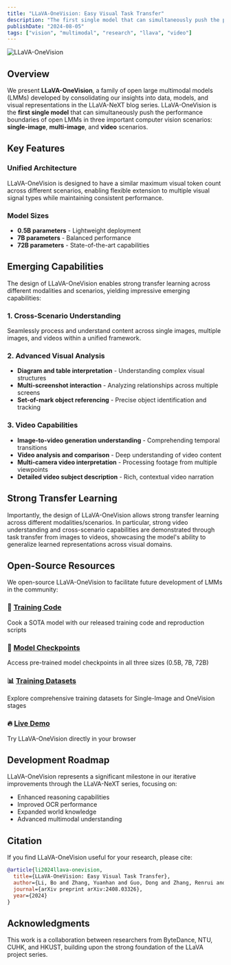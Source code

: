 ```yaml
---
title: "LLaVA-OneVision: Easy Visual Task Transfer"
description: "The first single model that can simultaneously push the performance boundaries of open LMMs in three important computer vision scenarios: single-image, multi-image, and video"
publishDate: "2024-08-05"
tags: ["vision", "multimodal", "research", "llava", "video"]
---
```


![LLaVA-OneVision](https://llava-vl.github.io/blog/2024-08-05-llava-onevision/demos/fig1.png)

## Overview

We present **LLaVA-OneVision**, a family of open large multimodal models (LMMs) developed by consolidating our insights into data, models, and visual representations in the LLaVA-NeXT blog series. LLaVA-OneVision is the **first single model** that can simultaneously push the performance boundaries of open LMMs in three important computer vision scenarios: **single-image**, **multi-image**, and **video** scenarios.

## Key Features

### Unified Architecture
LLaVA-OneVision is designed to have a similar maximum visual token count across different scenarios, enabling flexible extension to multiple visual signal types while maintaining consistent performance.

### Model Sizes
- **0.5B parameters** - Lightweight deployment
- **7B parameters** - Balanced performance
- **72B parameters** - State-of-the-art capabilities

## Emerging Capabilities

The design of LLaVA-OneVision enables strong transfer learning across different modalities and scenarios, yielding impressive emerging capabilities:

### 1. Cross-Scenario Understanding
Seamlessly process and understand content across single images, multiple images, and videos within a unified framework.

### 2. Advanced Visual Analysis
- **Diagram and table interpretation** - Understanding complex visual structures
- **Multi-screenshot interaction** - Analyzing relationships across multiple screens
- **Set-of-mark object referencing** - Precise object identification and tracking

### 3. Video Capabilities
- **Image-to-video generation understanding** - Comprehending temporal transitions
- **Video analysis and comparison** - Deep understanding of video content
- **Multi-camera video interpretation** - Processing footage from multiple viewpoints
- **Detailed video subject description** - Rich, contextual video narration

## Strong Transfer Learning

Importantly, the design of LLaVA-OneVision allows strong transfer learning across different modalities/scenarios. In particular, strong video understanding and cross-scenario capabilities are demonstrated through task transfer from images to videos, showcasing the model's ability to generalize learned representations across visual domains.

## Open-Source Resources

We open-source LLaVA-OneVision to facilitate future development of LMMs in the community:

### 🚀 [Training Code](https://github.com/LLaVA-VL/LLaVA-NeXT)
Cook a SOTA model with our released training code and reproduction scripts

### 🤗 [Model Checkpoints](https://huggingface.co/collections/lmms-lab/llava-onevision-66a259c3526e15166d6bba37)
Access pre-trained model checkpoints in all three sizes (0.5B, 7B, 72B)

### 📊 [Training Datasets](https://huggingface.co/datasets/lmms-lab/LLaVA-OneVision-Data)
Explore comprehensive training datasets for Single-Image and OneVision stages

### 🔥 [Live Demo](https://llava-vl.github.io/blog/2024-08-05-llava-onevision/)
Try LLaVA-OneVision directly in your browser

## Development Roadmap

LLaVA-OneVision represents a significant milestone in our iterative improvements through the LLaVA-NeXT series, focusing on:
- Enhanced reasoning capabilities
- Improved OCR performance
- Expanded world knowledge
- Advanced multimodal understanding

## Citation

If you find LLaVA-OneVision useful for your research, please cite:
```bibtex
@article{li2024llava-onevision,
  title={LLaVA-OneVision: Easy Visual Task Transfer},
  author={Li, Bo and Zhang, Yuanhan and Guo, Dong and Zhang, Renrui and Li, Feng and Zhang, Hao and Zhang, Kaichen and Li, Yanwei and Liu, Ziwei and Li, Chunyuan},
  journal={arXiv preprint arXiv:2408.03326},
  year={2024}
}
```

## Acknowledgments

This work is a collaboration between researchers from ByteDance, NTU, CUHK, and HKUST, building upon the strong foundation of the LLaVA project series.
